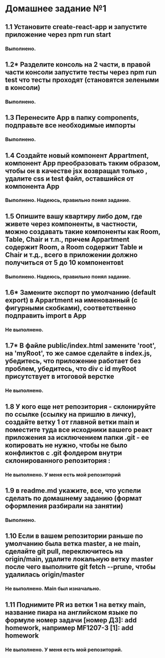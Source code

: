 # Домашнее задание №1

## 1.1 Установите create-react-app и запустите приложение через npm run start

### Выполнено.

## 1.2* Разделите консоль на 2 части, в правой части консоли запустите тесты через npm run test что тесты проходят (становятся зелеными в консоли)

### Выполнено.

## 1.3 Перенесите App в папку components, подправьте все необходимые импорты

### Выполнено.

## 1.4 Создайте новый компонент Appartment, компонент App преобразовать таким образом, чтобы он в качестве jsx возвращал только <Appartment/>, удалите css и test файл, оставшийся от компонента App

### Выполнено. Надеюсь, правильно понял задание.

## 1.5 Опишите вашу квартиру либо дом, где живете через компоненты, в частности, можно создавать такие компоненты как Room, Table, Chair и т.п., причем Appartment содержит Room, а Room содержит Table и Chair и т.д., всего в приложении должно получиться от 5 до 10 компонентовt

### Выполнено. Надеюсь, правильно понял задание.

## 1.6* Замените экспорт по умолчанию (default export) в Appartment на именованный (с фигурными скобками), соответственно подправить import в App

### Не выполнено.

## 1.7* В файле public/index.html замените 'root', на 'myRoot', то же самое сделайте в index.js, убедитесь, что приложение работает без проблем, убедитесь, что div с id myRoot присутствует в итоговой верстке

### Не выполнено.

## 1.8 У кого еще нет репозитория - склонируйте по ссылке (ссылку на пришлю в личку), создайте ветку 1 от главной ветки main и поместите туда все исходники вашего реакт приложения за исключением папки .git - ее копировать не нужно, чтобы не было конфликтов с .git фолдером внутри склонированного репозитория :

### Не выполнено. У меня есть мой репозиторий

## 1.9 в readme.md укажите, все, что успели сделать по домашнему заданию (формат оформления разбирали на занятии)

### Выполнено.

## 1.10 Если в вашем репозитории раньше по умолчанию была ветка master, а не main, сделайте git pull, переключитесь на origin/main, удалите локальную ветку master после чего выполните git fetch --prune, чтобы удалилась origin/master

### Не выполнено. Main был изначально.

## 1.11 Поднимите PR из ветки 1 на ветку main, название пиара на английском языке по формуле номер задачи [номер ДЗ]: add homework, например MF1207-3 [1]: add homework

### Не выполнено. У меня есть мой репозиторий.
